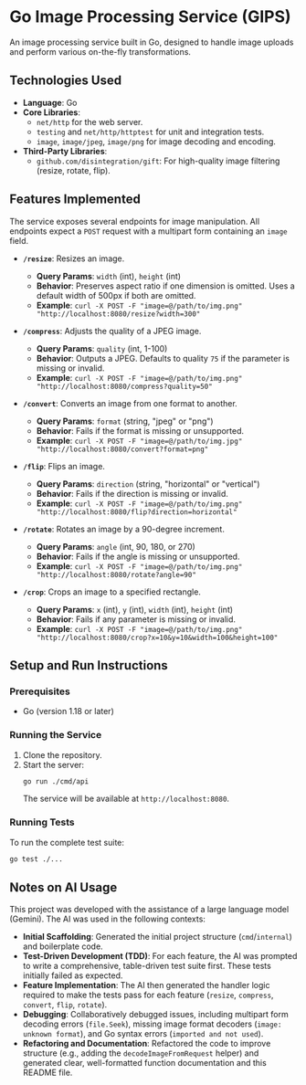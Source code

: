 # Go Image Processing Service (GIPS)

An image processing service built in Go, designed to handle image uploads and perform various on-the-fly transformations.

## Technologies Used

- **Language**: Go
- **Core Libraries**:
    - `net/http` for the web server.
    - `testing` and `net/http/httptest` for unit and integration tests.
    - `image`, `image/jpeg`, `image/png` for image decoding and encoding.
- **Third-Party Libraries**:
    - `github.com/disintegration/gift`: For high-quality image filtering (resize, rotate, flip).

## Features Implemented

The service exposes several endpoints for image manipulation. All endpoints expect a `POST` request with a multipart form containing an `image` field.

- **`/resize`**: Resizes an image.
    - **Query Params**: `width` (int), `height` (int)
    - **Behavior**: Preserves aspect ratio if one dimension is omitted. Uses a default width of 500px if both are omitted.
    - **Example**: `curl -X POST -F "image=@/path/to/img.png" "http://localhost:8080/resize?width=300"`

- **`/compress`**: Adjusts the quality of a JPEG image.
    - **Query Params**: `quality` (int, 1-100)
    - **Behavior**: Outputs a JPEG. Defaults to quality `75` if the parameter is missing or invalid.
    - **Example**: `curl -X POST -F "image=@/path/to/img.png" "http://localhost:8080/compress?quality=50"`

- **`/convert`**: Converts an image from one format to another.
    - **Query Params**: `format` (string, "jpeg" or "png")
    - **Behavior**: Fails if the format is missing or unsupported.
    - **Example**: `curl -X POST -F "image=@/path/to/img.jpg" "http://localhost:8080/convert?format=png"`

- **`/flip`**: Flips an image.
    - **Query Params**: `direction` (string, "horizontal" or "vertical")
    - **Behavior**: Fails if the direction is missing or invalid.
    - **Example**: `curl -X POST -F "image=@/path/to/img.png" "http://localhost:8080/flip?direction=horizontal"`

- **`/rotate`**: Rotates an image by a 90-degree increment.
    - **Query Params**: `angle` (int, 90, 180, or 270)
    - **Behavior**: Fails if the angle is missing or unsupported.
    - **Example**: `curl -X POST -F "image=@/path/to/img.png" "http://localhost:8080/rotate?angle=90"`

- **`/crop`**: Crops an image to a specified rectangle.
    - **Query Params**: `x` (int), `y` (int), `width` (int), `height` (int)
    - **Behavior**: Fails if any parameter is missing or invalid.
    - **Example**: `curl -X POST -F "image=@/path/to/img.png" "http://localhost:8080/crop?x=10&y=10&width=100&height=100"`

## Setup and Run Instructions

### Prerequisites
- Go (version 1.18 or later)

### Running the Service
1.  Clone the repository.
2.  Start the server:
    ```sh
    go run ./cmd/api
    ```
    The service will be available at `http://localhost:8080`.

### Running Tests
To run the complete test suite:
```sh
go test ./...
```

## Notes on AI Usage

This project was developed with the assistance of a large language model (Gemini). The AI was used in the following contexts:

- **Initial Scaffolding**: Generated the initial project structure (`cmd`/`internal`) and boilerplate code.
- **Test-Driven Development (TDD)**: For each feature, the AI was prompted to write a comprehensive, table-driven test suite first. These tests initially failed as expected.
- **Feature Implementation**: The AI then generated the handler logic required to make the tests pass for each feature (`resize`, `compress`, `convert`, `flip`, `rotate`).
- **Debugging**: Collaboratively debugged issues, including multipart form decoding errors (`file.Seek`), missing image format decoders (`image: unknown format`), and Go syntax errors (`imported and not used`).
- **Refactoring and Documentation**: Refactored the code to improve structure (e.g., adding the `decodeImageFromRequest` helper) and generated clear, well-formatted function documentation and this README file.
